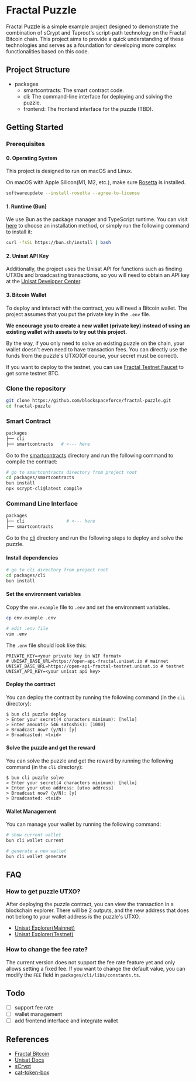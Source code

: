 # Fractal Puzzle

Fractal Puzzle is a simple example project designed to demonstrate the combination of sCrypt and Taproot's script-path technology on the Fractal Bitcoin chain. This project aims to provide a quick understanding of these technologies and serves as a foundation for developing more complex functionalities based on this code.

## Project Structure

- packages
  - smartcontracts: The smart contract code.
  - cli: The command-line interface for deploying and solving the puzzle.
  - frontend: The frontend interface for the puzzle (TBD).

## Getting Started

### Prerequisites

#### 0. Operating System

This project is designed to run on macOS and Linux.

On macOS with Apple Silicon(M1, M2, etc.), make sure [Rosetta](https://support.apple.com/en-us/HT211861) is installed.

```bash
softwareupdate --install-rosetta --agree-to-license
```

#### 1. Runtime (Bun)

We use Bun as the package manager and TypeScript runtime. You can visit [here](https://bun.sh/docs/installation) to choose an installation method, or simply run the following command to install it:

```bash
curl -fsSL https://bun.sh/install | bash
```

#### 2. Unisat API Key

Additionally, the project uses the Unisat API for functions such as finding UTXOs and broadcasting transactions, so you will need to obtain an API key at the [Unisat Developer Center](https://developer.unisat.io/account/login).

#### 3. Bitcoin Wallet

To deploy and interact with the contract, you will need a Bitcoin wallet. The project assumes that you put the private key in the `.env` file.

**We encourage you to create a new wallet (private key) instead of using an existing wallet with assets to try out this project.**

By the way, if you only need to solve an existing puzzle on the chain, your wallet doesn't even need to have transaction fees. You can directly use the funds from the puzzle's UTXO(Of course, your secret must be correct).

If you want to deploy to the testnet, you can use [Fractal Testnet Faucet](https://fractal-testnet.unisat.io/explorer/faucet) to get some testnet BTC.

### Clone the repository

```bash
git clone https://github.com/blockspaceforce/fractal-puzzle.git
cd fractal-puzzle
```

### Smart Contract

```bash
packages
├── cli
├── smartcontracts   # <--- here
```

Go to the [smartcontracts](./packages/smartcontracts) directory and run the following command to compile the contract:

```bash
# go to smartcontracts directory from project root
cd packages/smartcontracts
bun install
npx scrypt-cli@latest compile
```

### Command Line Interface

```bash
packages
├── cli                # <--- here
├── smartcontracts
```

Go to the [cli](./packages/cli) directory and run the following steps to deploy and solve the puzzle.

#### Install dependencies

```bash
# go to cli directory from project root
cd packages/cli
bun install
```

#### Set the environment variables

Copy the `env.example` file to `.env` and set the environment variables.

```bash
cp env.example .env

# edit .env file
vim .env
```

The `.env` file should look like this:

```env
PRIVATE_KEY=<your private key in WIF format>
# UNISAT_BASE_URL=https://open-api-fractal.unisat.io # mainnet
UNISAT_BASE_URL=https://open-api-fractal-testnet.unisat.io # testnet
UNISAT_API_KEY=<your unisat api key>
```

#### Deploy the contract

You can deploy the contract by running the following command (in the `cli` directory):

```console
$ bun cli puzzle deploy
> Enter your secret(4 characters minimum): [hello]
> Enter amount(> 546 satoshis): [1000]
> Broadcast now? (y/N): [y]
> Broadcasted: <txid>
```

#### Solve the puzzle and get the reward

You can solve the puzzle and get the reward by running the following command (in the `cli` directory):

```console
$ bun cli puzzle solve
> Enter your secret(4 characters minimum): [hello]
> Enter your utxo address: [utxo address]
> Broadcast now? (y/N): [y]
> Broadcasted: <txid>
```

#### Wallet Management

You can manage your wallet by running the following command:

```bash
# show current wallet
bun cli wallet current

# generate a new wallet
bun cli wallet generate
```

## FAQ

### How to get puzzle UTXO?

After deploying the puzzle contract, you can view the transaction in a blockchain explorer. There will be 2 outputs, and the new address that does not belong to your wallet address is the puzzle's UTXO.

- [Unisat Explorer(Mainnet)](https://fractal.unisat.io/explorer)
- [Unisat Explorer(Testnet)](https://fractal-testnet.unisat.io/explorer)

### How to change the fee rate?

The current version does not support the fee rate feature yet and only allows setting a fixed fee. If you want to change the default value, you can modify the `FEE` field in `packages/cli/libs/constants.ts`.

## Todo

- [ ] support fee rate
- [ ] wallet management
- [ ] add frontend interface and integrate wallet

## References

- [Fractal Bitcoin](https://www.fractalbitcoin.io/)
- [Unisat Docs](https://docs.unisat.io/)
- [sCrypt](https://docs.scrypt.io/)
- [cat-token-box](https://github.com/CATProtocol/cat-token-box)
